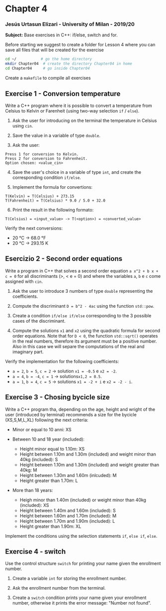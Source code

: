 # Chapter 4

### Jesús Urtasun Elizari - University of Milan - 2019/20

**Subject:** Base exercises in C++: if/else, switch and for.

Before starting we suggest to create a folder for Lesson 4 where you can save all files that will be created for the exercise
```bash
cd ~/           # go the home directory
mkdir Chapter04  # create the directory Chapter04 in home
cd Chapter04     # go inside Chapter04
```
Create a `makefile` to compile all exercises

## Exercise 1 - Conversion temperature

Write a C++ program where it is possible to convert a temperature from Celsius to Kelvin or Farenheit (using two-way selection `if` / `else`).

1. Ask the user for introducing on the terminal the temperature in Celsius using `cin`.

2. Save the value in a variable of type `double`.

3. Ask the user:
```text
Press 1 for conversion to Kelvin.
Press 2 for conversion to Fahrenheit.
Option chosen: <value_cin>
```

4. Save the user's choice in a variable of type `int`, and create the corresponding condition `if/else`.

5. Implement the formula for convertions:
```
T(Kelvin) = T(Celsius) + 273.15
T(Fahrenheit) = T(Celsius) * 9.0 / 5.0 + 32.0
```

6. Print the result in the following formato:
```text
T(Celsius) = <input_value> -> T(<option>) = <converted_value>
```

Verify the next conversions:
- 20 °C -> 68.0 °F
- 20 °C -> 293.15 K

## Esercizio 2 - Second order equations

Write a program in C++ that solves a second order equation `a x^2 + b x + c = 0`
for all discriminants (>, < e = 0) and where the variables `a`, `b` e `c` come assigned with `cin`.

1. Ask the user to introduce 3 numbers of type `double` representing the coefficients.

2. Compute the discriminant `D = b^2 - 4ac` using the function `std::pow`.

3. Create a condition `if/else if/else` corresponding to the 3 possible cases of the discriminant.

4. Compute the solutions `x1` and `x2` using the quadratic formula for second order equations.
Note that for `D < 0`, the function `std::sqrt()` operates in the real numbers, therefore its argument must be a positive number.
Also in this case we will separe the computations of the real and imaginary part.

Verify the implementation for the following coefficients:
- `a = 2`, `b = 5`, `c = 2` -> solution `x1 = -0.5` e `x2 = -2`.
- `a = 4`, `b = -4`, `c = 1` -> solutions`x1,2 = 0.5`.
- `a = 1`, `b = 4`, `c = 5` -> solutions `x1 = -2 + i` e `x2 = -2 - i`.

## Exercise 3 - Chosing bycicle size

Write a C++ program tha, depending on the age, height and wright of the user (introduced by terminal) 
recommends a size for the bycicle (XS,S,M,L,XL) following the next criteria:

- Minor or equal to 10 anni: XS

- Between 10 and 18 year (included):
  - Height minor equal to 1.10m: XS
  - Height between 1.10m and 1.30m (included) and weight minor than 40kg (included): S
  - Height between 1.10m and 1.30m (included) and weight greater than 40kg: M
  - Height between 1.30m and 1.60m (inlcuded): M
  - Height greater than 1.70m: L

- More than 18 years:
  - Heigh minor than 1.40m (included) or weight minor than 40kg (included): XS
  - Height between 1.40m and 1.60m (included): S
  - Height between 1.60m and 1.70m (included): M
  - Height between 1.70m and 1.90m (included): L
  - Height greater than 1.90m: XL

Implement the conditions using the selection statements `if`, `else if`, `else`.

## Exercise 4 - switch

Use the control structure `switch` for printing your name given the enrollment number.

1. Create a variable `int` for storing the enrollment number.

2. Ask the enrollment number from the terminal.

2. Create a `switch` condition prints your name given your enrollment number,
otherwise it prints the error message: "Number not found".
